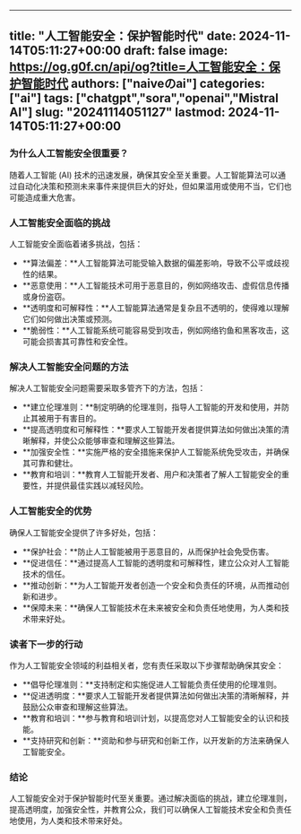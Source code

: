 
---
title: "人工智能安全：保护智能时代"
date: 2024-11-14T05:11:27+00:00
draft: false
image: https://og.g0f.cn/api/og?title=人工智能安全：保护智能时代
authors: ["naiveのai"]
categories: ["ai"]
tags: ["chatgpt","sora","openai","Mistral AI"]
slug: "20241114051127"
lastmod: 2024-11-14T05:11:27+00:00
---
### 为什么人工智能安全很重要？

随着人工智能 (AI) 技术的迅速发展，确保其安全至关重要。人工智能算法可以通过自动化决策和预测未来事件来提供巨大的好处，但如果滥用或使用不当，它们也可能造成重大危害。

### 人工智能安全面临的挑战

人工智能安全面临着诸多挑战，包括：

- **算法偏差：**人工智能算法可能受输入数据的偏差影响，导致不公平或歧视性的结果。
- **恶意使用：**人工智能技术可用于恶意目的，例如网络攻击、虚假信息传播或身份盗窃。
- **透明度和可解释性：**人工智能算法通常是复杂且不透明的，使得难以理解它们如何做出决策或预测。
- **脆弱性：**人工智能系统可能容易受到攻击，例如网络钓鱼和黑客攻击，这可能会损害其可靠性和安全性。

### 解决人工智能安全问题的方法

解决人工智能安全问题需要采取多管齐下的方法，包括：

- **建立伦理准则：**制定明确的伦理准则，指导人工智能的开发和使用，并防止其被用于有害目的。
- **提高透明度和可解释性：**要求人工智能开发者提供算法如何做出决策的清晰解释，并使公众能够审查和理解这些算法。
- **加强安全性：**实施严格的安全措施来保护人工智能系统免受攻击，并确保其可靠和健壮。
- **教育和培训：**教育人工智能开发者、用户和决策者了解人工智能安全的重要性，并提供最佳实践以减轻风险。

### 人工智能安全的优势

确保人工智能安全提供了许多好处，包括：

- **保护社会：**防止人工智能被用于恶意目的，从而保护社会免受伤害。
- **促进信任：**通过提高人工智能的透明度和可解释性，建立公众对人工智能技术的信任。
- **推动创新：**为人工智能开发者创造一个安全和负责任的环境，从而推动创新和进步。
- **保障未来：**确保人工智能技术在未来被安全和负责任地使用，为人类和技术带来好处。

### 读者下一步的行动

作为人工智能安全领域的利益相关者，您有责任采取以下步骤帮助确保其安全：

- **倡导伦理准则：**支持制定和实施促进人工智能负责任使用的伦理准则。
- **促进透明度：**要求人工智能开发者提供算法如何做出决策的清晰解释，并鼓励公众审查和理解这些算法。
- **教育和培训：**参与教育和培训计划，以提高您对人工智能安全的认识和技能。
- **支持研究和创新：**资助和参与研究和创新工作，以开发新的方法来确保人工智能安全。

### 结论

人工智能安全对于保护智能时代至关重要。通过解决面临的挑战，建立伦理准则，提高透明度，加强安全性，并教育公众，我们可以确保人工智能技术安全和负责任地使用，为人类和技术带来好处。